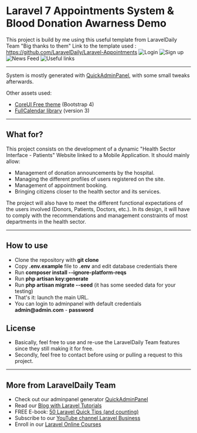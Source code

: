 # Laravel 7 Appointments System & Blood Donation Awarness Demo


This project is build by me using this useful template from LaravelDaily Team "Big thanks to them"
Link to the template used : https://github.com/LaravelDaily/Laravel-Appointments
![Login](https://data.whicdn.com/images/346099451/original.png)
![Sign up](https://data.whicdn.com/images/346099460/original.png)
![News Feed](https://data.whicdn.com/images/345832057/original.png)
![Useful links](https://data.whicdn.com/images/346099482/original.png)

---

System is mostly generated with [QuickAdminPanel](https://2019.quickadminpanel.com), with some small tweaks afterwards.

Other assets used:

- [CoreUI Free theme](https://coreui.io/demo/#main.html) (Bootstrap 4)
- [FullCalendar library](https://fullcalendar.io/) (version 3)


---
## What for?
This project consists on the development of a dynamic "Health Sector Interface - Patients" Website linked to a Mobile Application. It should mainly allow:
- Management of donation announcements by the hospital.
- Managing the different profiles of users registered on the site.
- Management of appointment booking.
- Bringing citizens closer to the health sector and its services.

The project will also have to meet the different functional expectations of the users involved (Donors, Patients, Doctors, etc.). In its design, it will have to comply with the recommendations and management constraints of most departments in the health sector.

---
## How to use

- Clone the repository with __git clone__
- Copy __.env.example__ file to __.env__ and edit database credentials there
- Run __composer install --ignore-platform-reqs__
- Run __php artisan key:generate__
- Run __php artisan migrate --seed__ (it has some seeded data for your testing)
- That's it: launch the main URL. 
- You can login to adminpanel with default credentials __admin@admin.com__ - __password__

## License

- Basically, feel free to use and re-use the LaravelDaily Team features since they still making it for free.
- Secondly, feel free to contact before using or pulling a request to this project.

---

## More from LaravelDaily Team

- Check out our adminpanel generator [QuickAdminPanel](https://quickadminpanel.com)
- Read our [Blog with Laravel Tutorials](https://laraveldaily.com)
- FREE E-book: [50 Laravel Quick Tips (and counting)](https://laraveldaily.com/free-e-book-40-laravel-quick-tips-and-counting/)
- Subscribe to our [YouTube channel Laravel Business](https://www.youtube.com/channel/UCTuplgOBi6tJIlesIboymGA)
- Enroll in our [Laravel Online Courses](https://laraveldaily.teachable.com/)
